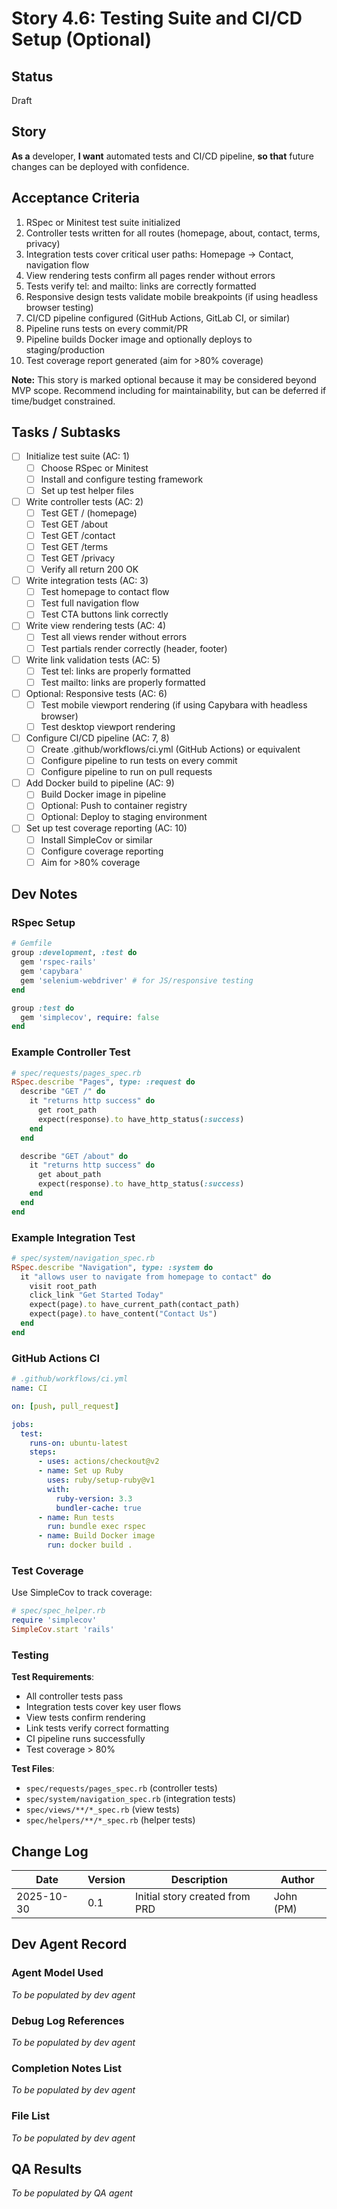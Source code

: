 # Story 4.6: Testing Suite and CI/CD Setup (Optional)

## Status
Draft

## Story

**As a** developer,
**I want** automated tests and CI/CD pipeline,
**so that** future changes can be deployed with confidence.

## Acceptance Criteria

1. RSpec or Minitest test suite initialized
2. Controller tests written for all routes (homepage, about, contact, terms, privacy)
3. Integration tests cover critical user paths: Homepage → Contact, navigation flow
4. View rendering tests confirm all pages render without errors
5. Tests verify tel: and mailto: links are correctly formatted
6. Responsive design tests validate mobile breakpoints (if using headless browser testing)
7. CI/CD pipeline configured (GitHub Actions, GitLab CI, or similar)
8. Pipeline runs tests on every commit/PR
9. Pipeline builds Docker image and optionally deploys to staging/production
10. Test coverage report generated (aim for >80% coverage)

**Note:** This story is marked optional because it may be considered beyond MVP scope. Recommend including for maintainability, but can be deferred if time/budget constrained.

## Tasks / Subtasks

- [ ] Initialize test suite (AC: 1)
  - [ ] Choose RSpec or Minitest
  - [ ] Install and configure testing framework
  - [ ] Set up test helper files
- [ ] Write controller tests (AC: 2)
  - [ ] Test GET / (homepage)
  - [ ] Test GET /about
  - [ ] Test GET /contact
  - [ ] Test GET /terms
  - [ ] Test GET /privacy
  - [ ] Verify all return 200 OK
- [ ] Write integration tests (AC: 3)
  - [ ] Test homepage to contact flow
  - [ ] Test full navigation flow
  - [ ] Test CTA buttons link correctly
- [ ] Write view rendering tests (AC: 4)
  - [ ] Test all views render without errors
  - [ ] Test partials render correctly (header, footer)
- [ ] Write link validation tests (AC: 5)
  - [ ] Test tel: links are properly formatted
  - [ ] Test mailto: links are properly formatted
- [ ] Optional: Responsive tests (AC: 6)
  - [ ] Test mobile viewport rendering (if using Capybara with headless browser)
  - [ ] Test desktop viewport rendering
- [ ] Configure CI/CD pipeline (AC: 7, 8)
  - [ ] Create .github/workflows/ci.yml (GitHub Actions) or equivalent
  - [ ] Configure pipeline to run tests on every commit
  - [ ] Configure pipeline to run on pull requests
- [ ] Add Docker build to pipeline (AC: 9)
  - [ ] Build Docker image in pipeline
  - [ ] Optional: Push to container registry
  - [ ] Optional: Deploy to staging environment
- [ ] Set up test coverage reporting (AC: 10)
  - [ ] Install SimpleCov or similar
  - [ ] Configure coverage reporting
  - [ ] Aim for >80% coverage

## Dev Notes

### RSpec Setup
```ruby
# Gemfile
group :development, :test do
  gem 'rspec-rails'
  gem 'capybara'
  gem 'selenium-webdriver' # for JS/responsive testing
end

group :test do
  gem 'simplecov', require: false
end
```

### Example Controller Test
```ruby
# spec/requests/pages_spec.rb
RSpec.describe "Pages", type: :request do
  describe "GET /" do
    it "returns http success" do
      get root_path
      expect(response).to have_http_status(:success)
    end
  end

  describe "GET /about" do
    it "returns http success" do
      get about_path
      expect(response).to have_http_status(:success)
    end
  end
end
```

### Example Integration Test
```ruby
# spec/system/navigation_spec.rb
RSpec.describe "Navigation", type: :system do
  it "allows user to navigate from homepage to contact" do
    visit root_path
    click_link "Get Started Today"
    expect(page).to have_current_path(contact_path)
    expect(page).to have_content("Contact Us")
  end
end
```

### GitHub Actions CI
```yaml
# .github/workflows/ci.yml
name: CI

on: [push, pull_request]

jobs:
  test:
    runs-on: ubuntu-latest
    steps:
      - uses: actions/checkout@v2
      - name: Set up Ruby
        uses: ruby/setup-ruby@v1
        with:
          ruby-version: 3.3
          bundler-cache: true
      - name: Run tests
        run: bundle exec rspec
      - name: Build Docker image
        run: docker build .
```

### Test Coverage
Use SimpleCov to track coverage:
```ruby
# spec/spec_helper.rb
require 'simplecov'
SimpleCov.start 'rails'
```

### Testing

**Test Requirements**:
- All controller tests pass
- Integration tests cover key user flows
- View tests confirm rendering
- Link tests verify correct formatting
- CI pipeline runs successfully
- Test coverage > 80%

**Test Files**:
- `spec/requests/pages_spec.rb` (controller tests)
- `spec/system/navigation_spec.rb` (integration tests)
- `spec/views/**/*_spec.rb` (view tests)
- `spec/helpers/**/*_spec.rb` (helper tests)

## Change Log

| Date | Version | Description | Author |
|------|---------|-------------|--------|
| 2025-10-30 | 0.1 | Initial story created from PRD | John (PM) |

## Dev Agent Record

### Agent Model Used
_To be populated by dev agent_

### Debug Log References
_To be populated by dev agent_

### Completion Notes List
_To be populated by dev agent_

### File List
_To be populated by dev agent_

## QA Results
_To be populated by QA agent_
